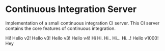 # Continuous Integration Server
Implementation of a small continuous integration CI server. This CI server contains the core features of continuous integration.

Hi!
Hello v2!
Hello v3!
Hello v3!
Hello v4!
Hi
Hi.
Hi..
Hi...
Hi...!
Hello v1000!
Hey
